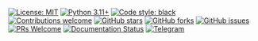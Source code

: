 <!-- Badges for the Anus AI project -->

[![License: MIT](https://img.shields.io/badge/License-MIT-blue.svg)](https://opensource.org/licenses/MIT)
[![Python 3.11+](https://img.shields.io/badge/python-3.11+-blue.svg)](https://www.python.org/downloads/)
[![Code style: black](https://img.shields.io/badge/code%20style-black-000000.svg)](https://github.com/psf/black)
[![Contributions welcome](https://img.shields.io/badge/contributions-welcome-brightgreen.svg)](https://github.com/anus-ai/anus/blob/main/CONTRIBUTING.md)
[![GitHub stars](https://img.shields.io/github/stars/anus-ai/anus.svg?style=social&label=Star)](https://github.com/anus-ai/anus)
[![GitHub forks](https://img.shields.io/github/forks/anus-ai/anus.svg?style=social&label=Fork)](https://github.com/anus-ai/anus)
[![GitHub issues](https://img.shields.io/github/issues/anus-ai/anus.svg)](https://github.com/anus-ai/anus/issues)
[![PRs Welcome](https://img.shields.io/badge/PRs-welcome-brightgreen.svg)](https://makeapullrequest.com)
[![Documentation Status](https://img.shields.io/badge/docs-latest-brightgreen.svg)](https://anus-ai.github.io/docs)
[![Telegram](https://img.shields.io/badge/Telegram-blue?logo=telegram&logoColor=white)](https://t.me/goanus)
